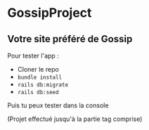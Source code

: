 # GossipProject
## Votre site préféré de Gossip


Pour tester l'app :
* Cloner le repo
* `bundle install`
* `rails db:migrate`
* `rails db:seed`

Puis tu peux tester dans la console

(Projet effectué jusqu'à la partie tag comprise)
